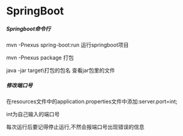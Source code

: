 # SpringBoot

##### Springboot命令行

mvn -Pnexus spring-boot:run   		 运行springboot项目

mvn -Pnexus package				打包

java -jar target\打包的包名			查看jar包里的文件

##### 修改端口号

在resources文件中的application.properties文件中添加:server.port=int;

int为自己输入的端口号

每次运行后要记得停止运行,不然会报端口号出现错误的信息